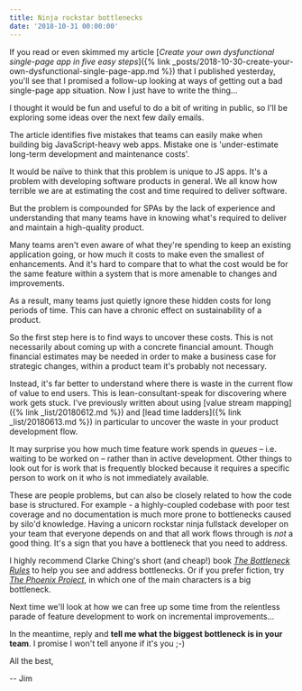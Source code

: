 ```yaml
---
title: Ninja rockstar bottlenecks 
date: '2018-10-31 00:00:00'
---
```


If you read or even skimmed my article [_Create your own dysfunctional single-page app in five easy steps_]({% link _posts/2018-10-30-create-your-own-dysfunctional-single-page-app.md %}) that I published yesterday, you'll see that I promised a follow-up looking at ways of getting out a bad single-page app situation. Now I just have to write the thing...

I thought it would be fun and useful to do a bit of writing in public, so I'll be exploring some ideas over the next few daily emails.

The article identifies five mistakes that teams can easily make when building big JavaScript-heavy web apps. Mistake one is 'under-estimate long-term development and maintenance costs'.

It would be naïve to think that this problem is unique to JS apps. It's a problem with developing software products in general. We all know how terrible we are at estimating the cost and time required to deliver software.

But the problem is compounded for SPAs by the lack of experience and understanding that many teams have in knowing what's required to deliver and maintain a high-quality product.

Many teams aren't even aware of what they're spending to keep an existing application going, or how much it costs to make even the smallest of enhancements. And it's hard to compare that to what the cost would be for the same feature within a system that is more amenable to changes and improvements.

As a result, many teams just quietly ignore these hidden costs for long periods of time. This can have a chronic effect on sustainability of a product.

So the first step here is to find ways to uncover these costs. This is not necessarily about coming up with a concrete financial amount. Though financial estimates may be needed in order to make a business case for strategic changes, within a product team it's probably not necessary.

Instead, it's far better to understand where there is waste in the current flow of value to end users. This is lean-consultant-speak for discovering where work gets stuck. I've previously written about using [value stream mapping]({% link _list/20180612.md %}) and [lead time ladders]({% link _list/20180613.md %}) in particular to uncover the waste in your product development flow.

It may surprise you how much time feature work spends in _queues_ – i.e. waiting to be worked on – rather than in active development. Other things to look out for is work that is frequently blocked because it requires a specific person to work on it who is not immediately available.

These are people problems, but can also be closely related to how the code base is structured. For example - a highly-coupled codebase with poor test coverage and no documentation is much more prone to bottlenecks caused by silo'd knowledge. Having a unicorn rockstar ninja fullstack developer on your team that everyone depends on and that all work flows through is _not_ a good thing. It's a sign that you have a bottleneck that you need to address.

I highly recommend Clarke Ching's short (and cheap!) book [_The Bottleneck Rules_](https://www.amazon.co.uk/Bottleneck-Rules-More-Working-Harder/dp/1983022691) to help you see and address bottlenecks. Or if you prefer fiction, try [_The Phoenix Project_](https://www.amazon.co.uk/Phoenix-Project-Devops-Helping-Business/dp/1942788290), in which one of the main characters is a big bottleneck.

Next time we'll look at how we can free up some time from the relentless parade of feature development to work on incremental improvements...

In the meantime, reply and __tell me what the biggest bottleneck is in your team__. I promise I won't tell anyone if it's you ;-)

All the best,

-- Jim
